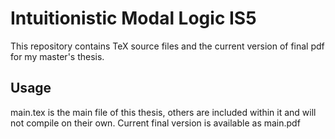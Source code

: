 Intuitionistic Modal Logic IS5
==============================

This repository contains TeX source files and the current version of final pdf for my master's thesis.


Usage
-----

main.tex is the main file of this thesis, others are included within it and will not compile on their own.
Current final version is available as main.pdf 